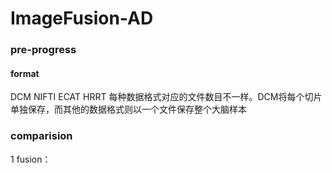 # ImageFusion-AD

### pre-progress
#### format
DCM NIFTI ECAT HRRT
每种数据格式对应的文件数目不一样。DCM将每个切片单独保存，而其他的数据格式则以一个文件保存整个大脑样本


### comparision
1 fusion：
